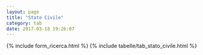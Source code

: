 ```yaml
---
layout: page
title: "Stato Civile"
category: tab
date: 2017-03-18 19:26:07
---
```


{% include form_ricerca.html %}
{% include tabelle/tab_stato_civile.html %}

